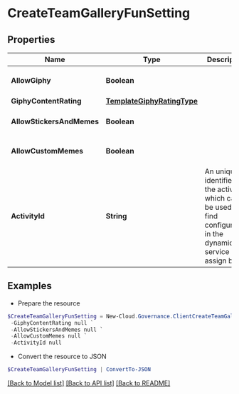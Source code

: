 # CreateTeamGalleryFunSetting
## Properties

Name | Type | Description | Notes
------------ | ------------- | ------------- | -------------
**AllowGiphy** | **Boolean** |  | [optional] [default to $false]
**GiphyContentRating** | [**TemplateGiphyRatingType**](TemplateGiphyRatingType.md) |  | [optional] 
**AllowStickersAndMemes** | **Boolean** |  | [optional] [default to $false]
**AllowCustomMemes** | **Boolean** |  | [optional] [default to $false]
**ActivityId** | **String** | An unique identifier for the activity which can be used to find configuration in the dynamic service if it is assign by IT | [optional] 

## Examples

- Prepare the resource
```powershell
$CreateTeamGalleryFunSetting = New-Cloud.Governance.ClientCreateTeamGalleryFunSetting  -AllowGiphy null `
 -GiphyContentRating null `
 -AllowStickersAndMemes null `
 -AllowCustomMemes null `
 -ActivityId null
```

- Convert the resource to JSON
```powershell
$CreateTeamGalleryFunSetting | ConvertTo-JSON
```

[[Back to Model list]](../README.md#documentation-for-models) [[Back to API list]](../README.md#documentation-for-api-endpoints) [[Back to README]](../README.md)

